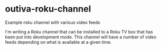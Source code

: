 # outiva-roku-channel
Example roku channel with various video feeds


I'm writing a Roku channel that can be installed to a Roku TV box that has been put into development mode. This channel will have a number of video feeds depending on what is available at a given time.

